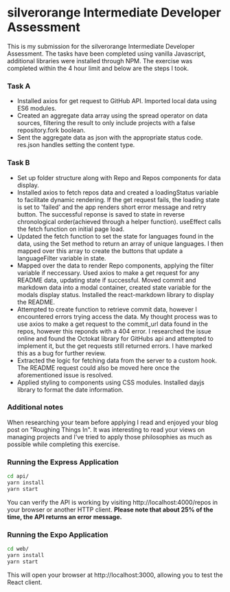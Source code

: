 silverorange Intermediate Developer Assessment
==============================================

This is my submission for the silverorange Intermediate Developer Assessment.
The tasks have been completed using vanilla Javascript, additional libraries were installed through NPM. The exercise was completed within the 4 hour limit and below are the steps I took.  

### Task A

* Installed axios for get request to GitHub API. Imported local data using ES6 modules.
* Created an aggregate data array using the spread operator on data sources, filtering the result to only include projects with a false repository.fork boolean.
* Sent the aggregate data as json with the appropriate status code. res.json handles setting the content type.

### Task B

 * Set up folder structure along with Repo and Repos components for data display.
 * Installed axios to fetch repos data and created a loadingStatus variable to facilitate dynamic rendering. If the get request fails, the loading state is set to 'failed' and the app renders short error message and retry button. The successful reponse is saved to state in reverse chronological order(achieved through a helper function). useEffect calls the fetch function on initial page load.
 * Updated the fetch function to set the state for languages found in the data, using the Set method to return an array of unique languages. I then mapped over this array to create the buttons that update a languageFilter variable in state.
 * Mapped over the data to render Repo components, applying the filter variable if neccessary. Used axios to make a get request for any README data, updating state if successful. Moved commit and markdown data into a modal container, created state variable for the modals display status. Installed the react-markdown library to display the README.
 * Attempted to create function to retrieve commit data, however I encountered errors trying access the data. My thought process was to use axios to make a get request to the commit_url data found in the repos, however this reponds with a 404 error. I researched the issue online and found the Octokat library for GitHubs api and attempted to implement it, but the get requests still returned errors. I have marked this as a bug for further review.
 * Extracted the logic for fetching data from the server to a custom hook. The README request could also be moved here once the aforementioned issue is resolved. 
 * Applied styling to components using CSS modules. Installed dayjs library to format the date information.

### Additional notes

When researching your team before applying I read and enjoyed your blog post on "Roughing Things In". It was interesting to read your views on managing projects and I've tried to apply those philosophies as much as possible while completing this exercise.



### Running the Express Application

```sh
cd api/
yarn install
yarn start
```

You can verify the API is working by visiting http://localhost:4000/repos in
your browser or another HTTP client. **Please note that about 25% of the time,
the API returns an error message.**



### Running the Expo Application

```sh
cd web/
yarn install
yarn start
```

This will open your browser at http://localhost:3000, allowing you to test the
React client.
